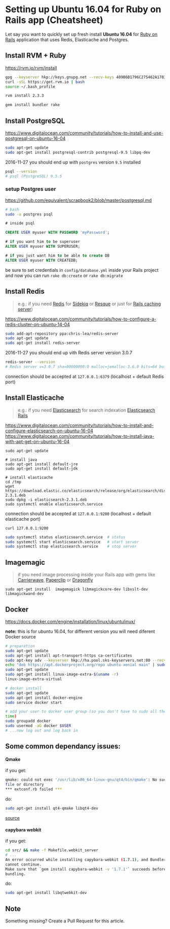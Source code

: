 # Setting up Ubuntu 16.04 for Ruby on Rails app (Cheatsheet)

Let say you want to quickly set up fresh install **Ubuntu 16.04** for [Ruby on Rails](http://rubyonrails.org/)
application that uses Redis, Elasticache and Postgres.

## Install RVM + Ruby

https://rvm.io/rvm/install

```sh
gpg --keyserver hkp://keys.gnupg.net --recv-keys 409B6B1796C275462A1703113804BB82D39DC0E3
curl -sSL https://get.rvm.io | bash
source ~/.bash_profile

rvm install 2.3.3

gem install bundler rake
```

## Install PostgreSQL

https://www.digitalocean.com/community/tutorials/how-to-install-and-use-postgresql-on-ubuntu-16-04

```sh
sudo apt-get update
sudo apt-get install postgresql-contrib postgresql-9.5 libpq-dev
```

2016-11-27 you should end up with `postgres` version `9.5`
installed

```sh
psql --version
# psql (PostgreSQL) 9.5.5
```

### setup Postgres user

https://github.com/equivalent/scrapbook2/blob/master/postgresql.md

```sh
# bash
sudo -u postgres psql 
```

```sql
# inside psql

CREATE USER myuser WITH PASSWORD 'myPassword';

# if you want him to be superuser
ALTER USER myuser WITH SUPERUSER;

# if you just want him to be able to create DB
ALTER USER myuser WITH CREATEDB;
```


be sure to set credentials in `config/database.yml` inside your Rails
project and now you can run `rake db:create` or `rake db:migrate`



## Install Redis

> e.g.: if you need [Redis](https://redis.io/) for [Sidekiq](http://rubyonrails.org/) or
> [Resque](https://github.com/resque/resque) or just for [Rails caching server](https://github.com/redis-store/redis-rails))


https://www.digitalocean.com/community/tutorials/how-to-configure-a-redis-cluster-on-ubuntu-14-04

```sh
sudo add-apt-repository ppa:chris-lea/redis-server
sudo apt-get update
sudo apt-get install redis-server
```


2016-11-27 you should end up vith Redis server version 3.0.7

```sh
redis-server --version
# Redis server v=3.0.7 sha=00000000:0 malloc=jemalloc-3.6.0 bits=64 build=6a943c0b5bf37fa1
```

connection should be accepted at `127.0.0.1:6379` (localhost + default
Redis port)

## Install Elasticache

> e.g.: if you need [Elasticsearch](https://www.elastic.co/) for search
> indexation [Elasticsearch Rails](https://github.com/elastic/elasticsearch-rails)

https://www.digitalocean.com/community/tutorials/how-to-install-and-configure-elasticsearch-on-ubuntu-16-04
https://www.digitalocean.com/community/tutorials/how-to-install-java-with-apt-get-on-ubuntu-16-04

```
sudo apt-get update

# install java
sudo apt-get install default-jre
sudo apt-get install default-jdk

# install elasticache
cd /tmp
wget https://download.elastic.co/elasticsearch/release/org/elasticsearch/distribution/deb/elasticsearch/2.3.1/elasticsearch-2.3.1.deb
sudo dpkg -i elasticsearch-2.3.1.deb
sudo systemctl enable elasticsearch.service
```

connection should be accepted at `127.0.0.1:9200` (localhost + default elasticache port)

```
curl 127.0.0.1:9200
```

```bash
sudo systemctl status elasticsearch.service  # status
sudo systemctl start elasticsearch.service   # start server
sudo systemctl stop elasticsearch.service    # stop server
```

## Imagemagic

> if you need image processing inside your Rails app with gems like
> [Carrierwave](https://github.com/carrierwaveuploader/carrierwave),
> [Paperclip](https://github.com/thoughtbot/paperclip) or
> [Dragonfly](https://github.com/markevans/dragonfly)


```
sudo apt-get install  imagemagick libmagickcore-dev libxslt-dev libmagickwand-dev
```

## Docker

https://docs.docker.com/engine/installation/linux/ubuntulinux/

**note:** this is for ubuntu 16.04, for different version you will need diferent Docker source

```bash
# preparation
sudo apt-get update
sudo apt-get install apt-transport-https ca-certificates
sudo apt-key adv --keyserver hkp://ha.pool.sks-keyservers.net:80 --recv-keys 58118E89F3A912897C070ADBF76221572C52609D
echo "deb https://apt.dockerproject.org/repo ubuntu-xenial main" | sudo tee /etc/apt/sources.list.d/docker.list
sudo apt-get update
sudo apt-get install linux-image-extra-$(uname -r)
linux-image-extra-virtual

# docker install
sudo apt-get update
sudo apt-get install docker-engine
sudo service docker start

# add your user to docker user group (so you don't have to sudo all the
time)
sudo groupadd docker
sudo usermod -aG docker $USER
# ...now log out and log back in
```

## Some common dependancy issues:

#### Qmake

if you get:

```sh
qmake: could not exec '/usr/lib/x86_64-linux-gnu/qt4/bin/qmake': No such
file or directory
*** extconf.rb failed ***
```

do:

```sh
sudo apt-get install qt4-qmake libqt4-dev
```

[source](http://stackoverflow.com/questions/23703864/cmake-not-working-could-not-exec-qmake)

#### capybara webkit

if you get:

```sh
cd src/ && make -f Makefile.webkit_server 
# ...
An error occurred while installing capybara-webkit (1.7.1), and Bundler
cannot continue.
Make sure that `gem install capybara-webkit -v '1.7.1'` succeeds before
bundling.
```

do:

```sh
sudo apt-get install libqtwebkit-dev 
```


## Note

Something missing? Create a Pull Request for this article.
